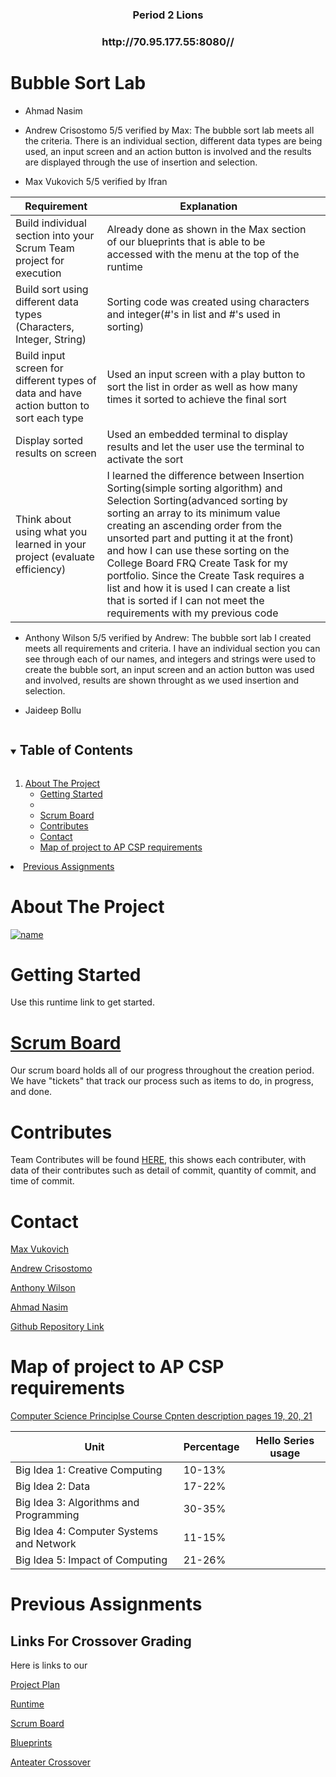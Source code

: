 

<!-- PROJECT LOGO -->
<h3 align="center">Period 2 Lions</h3>
<h3 align="center">http://70.95.177.55:8080//</h3>

# Bubble Sort Lab

- Ahmad Nasim

- Andrew Crisostomo 5/5 verified by Max: The bubble sort lab meets all the criteria. There is an individual section, different data types are being used, an input screen and an action button is involved and the results are displayed through the use of insertion and selection. 

- Max Vukovich 5/5 verified by Ifran

| Requirement | Explanation | |
| ------------- | ----------- | ----------- |
|  Build individual section into your Scrum Team project for execution | Already done as shown in the Max section of our blueprints that is able to be accessed with the menu at the top of the runtime |  |
|  Build sort using different data types (Characters, Integer, String) | Sorting code was created using characters and integer(#'s in list and #'s used in sorting) |   |
|  Build input screen for different types of data and have action button to sort each type | Used an input screen with a play button to sort the list in order as well as how many times it sorted to achieve the final sort |  |
|  Display sorted results on screen | Used an embedded terminal to display results and let the user use the terminal to activate the sort |   |
| Think about using what you learned in your project (evaluate efficiency) |  I learned the difference between Insertion Sorting(simple sorting algorithm) and Selection Sorting(advanced sorting by sorting an array to its minimum value creating an ascending order from the unsorted part and putting it at the front) and how I can use these sorting on the College Board FRQ Create Task for my portfolio. Since the Create Task requires a list and how it is used I can create a list that is sorted if I can not meet the requirements with my previous code |  |


- Anthony Wilson 5/5 verified by Andrew: The bubble sort lab I created meets all requirements and criteria. I have an individual section you can see through each of our names, and integers and strings were used to create the bubble sort, an input screen and an action button was used and involved, results are shown throught as we used insertion and selection.

- Jaideep Bollu


<!-- TABLE OF CONTENTS -->
<details open="open">
  <summary><h2 style="display: inline-block">Table of Contents</h2></summary>
  <ol>
    <li>
      <a href="#about-the-project">About The Project</a>
      <ul>
          <li><a href="#getting-started">Getting Started</a><li> 
          <li><a href="#scrum-board">Scrum Board</a></li>
          <li><a href="#contributes">Contributes</a></li>
          <li><a href="#contact">Contact</a></li>
          <li><a href="#map-of-project-to-ap-csp-requirements">Map of project to AP CSP requirements</a></li>
      <ul>
    </li>
  </ol>
  </ol>
    <li>
       <a href="#previous-assignments">Previous Assignments</a>
</details>


# About The Project
[![name](https://user-images.githubusercontent.com/72881842/112874405-c5dc7700-9077-11eb-98bb-2f762daedc7a.PNG)](http://70.95.177.55:8080/)

# Getting Started
Use this runtime link to get started.

# [Scrum Board](https://github.com/MaxVukovich/P2Lions/projects/1?fullscreen=true)
Our scrum board holds all of our progress throughout the creation period. We have "tickets" that track our process such as items to do, in progress, and done.

# Contributes 
Team Contributes will be found [HERE](https://github.com/MaxVukovich/P2Lions/graphs/contributors), this shows each contributer, with data of their contributes such as detail of commit, quantity of commit, and time of commit.

# Contact
[Max Vukovich](https://github.com/MaxVukovich)

[Andrew Crisostomo](https://github.com/andrewc26)

[Anthony Wilson](https://github.com/anthonywilsonn)

[Ahmad Nasim](https://github.com/OpticStranger)

[Github Repository Link](https://github.com/MaxVukovich/P2Lions)

# Map of project to AP CSP requirements
[Computer Science Principlse Course Cpnten description pages 19, 20, 21](https://apcentral.collegeboard.org/pdf/ap-computer-science-principles-course-and-exam-description.pdf?course=ap-computer-science-principles)

| Unit | Percentage | Hello Series usage |
| ------------- | ----------- | ----------- |
|  Big Idea 1: Creative Computing | 10-13% |  |
|  Big Idea 2: Data | 17-22% |   |
|  Big Idea 3: Algorithms and Programming | 30-35% |  |
|  Big Idea 4: Computer Systems and Network | 11-15% |   |
|  Big Idea 5: Impact of Computing | 21-26% |  |

# Previous Assignments

## Links For Crossover Grading
Here is links to our 

[Project Plan](https://docs.google.com/document/d/1m9iGs8guf-1QQK8ik5K9iR7KFQmpcG5HrypKmLz7Zn4/edit) 

[Runtime](http://70.95.177.55:8080)

[Scrum Board](https://github.com/MaxVukovich/P2Lions/projects/1?fullscreen=true) 

[Blueprints](https://github.com/MaxVukovich/P2Lions/tree/main/gamereview)

[Anteater Crossover](https://docs.google.com/document/d/1e-wU_aLVDC0_eImSFV63ZdEv87nWCqiWHWl2K7X62tQ/edit)
